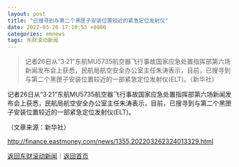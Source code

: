 ```yaml
---
layout: post
title: "已搜寻到与第二个黑匣子安装位置较近的紧急定位发射仪"
date: 2022-03-26 17:10:53 +0800
categories: emnews
tags: 东财滚动新闻
---
```

> 记者26日从“3·21”东航MU5735航空器飞行事故国家应急处置指挥部第六场新闻发布会上获悉，民航局航空安全办公室主任朱涛表示，目前，已搜寻到与第二个黑匣子安装位置较近的一部紧急定位发射仪(ELT)。（新华社）

<p>记者26日从“3·21”东航MU5735航空器飞行事故国家应急处置指挥部第六场新闻发布会上获悉，民航局航空安全办公室主任朱涛表示，目前，已搜寻到与第二个黑匣子安装位置较近的一部紧急定位发射仪(ELT)。</p><p class="em_media">（文章来源：新华社）</p>

<http://finance.eastmoney.com/news/1355,202203262324013329.html>

[返回东财滚动新闻](//finews.withounder.com/emnews/)｜[返回首页](//finews.withounder.com/)